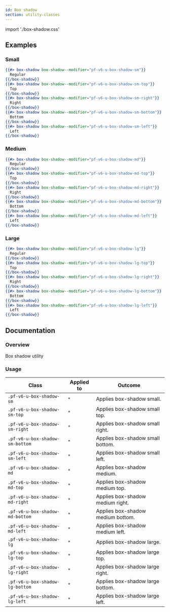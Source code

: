 ```yaml
---
id: Box shadow
section: utility-classes
---
```


import './box-shadow.css'

## Examples

### Small

```hbs
{{#> box-shadow box-shadow--modifier="pf-v6-u-box-shadow-sm"}}
  Regular
{{/box-shadow}}
{{#> box-shadow box-shadow--modifier="pf-v6-u-box-shadow-sm-top"}}
  Top
{{/box-shadow}}
{{#> box-shadow box-shadow--modifier="pf-v6-u-box-shadow-sm-right"}}
  Right
{{/box-shadow}}
{{#> box-shadow box-shadow--modifier="pf-v6-u-box-shadow-sm-bottom"}}
  Bottom
{{/box-shadow}}
{{#> box-shadow box-shadow--modifier="pf-v6-u-box-shadow-sm-left"}}
  Left
{{/box-shadow}}
```

### Medium

```hbs
{{#> box-shadow box-shadow--modifier="pf-v6-u-box-shadow-md"}}
  Regular
{{/box-shadow}}
{{#> box-shadow box-shadow--modifier="pf-v6-u-box-shadow-md-top"}}
  Top
{{/box-shadow}}
{{#> box-shadow box-shadow--modifier="pf-v6-u-box-shadow-md-right"}}
  Right
{{/box-shadow}}
{{#> box-shadow box-shadow--modifier="pf-v6-u-box-shadow-md-bottom"}}
  Bottom
{{/box-shadow}}
{{#> box-shadow box-shadow--modifier="pf-v6-u-box-shadow-md-left"}}
  Left
{{/box-shadow}}
```

### Large

```hbs
{{#> box-shadow box-shadow--modifier="pf-v6-u-box-shadow-lg"}}
  Regular
{{/box-shadow}}
{{#> box-shadow box-shadow--modifier="pf-v6-u-box-shadow-lg-top"}}
  Top
{{/box-shadow}}
{{#> box-shadow box-shadow--modifier="pf-v6-u-box-shadow-lg-right"}}
  Right
{{/box-shadow}}
{{#> box-shadow box-shadow--modifier="pf-v6-u-box-shadow-lg-bottom"}}
  Bottom
{{/box-shadow}}
{{#> box-shadow box-shadow--modifier="pf-v6-u-box-shadow-lg-left"}}
  Left
{{/box-shadow}}
```

## Documentation

### Overview

Box shadow utility

### Usage

| Class                           | Applied to | Outcome                           |
| ------------------------------- | ---------- | --------------------------------- |
| `.pf-v6-u-box-shadow-sm`        | `*`        | Applies box-shadow small.         |
| `.pf-v6-u-box-shadow-sm-top`    | `*`        | Applies box-shadow small top.     |
| `.pf-v6-u-box-shadow-sm-right`  | `*`        | Applies box-shadow small right.   |
| `.pf-v6-u-box-shadow-sm-bottom` | `*`        | Applies box-shadow small bottom.  |
| `.pf-v6-u-box-shadow-sm-left`   | `*`        | Applies box-shadow small left.    |
| `.pf-v6-u-box-shadow-md`        | `*`        | Applies box-shadow medium.        |
| `.pf-v6-u-box-shadow-md-top`    | `*`        | Applies box-shadow medium top.    |
| `.pf-v6-u-box-shadow-md-right`  | `*`        | Applies box-shadow medium right.  |
| `.pf-v6-u-box-shadow-md-bottom` | `*`        | Applies box-shadow medium bottom. |
| `.pf-v6-u-box-shadow-md-left`   | `*`        | Applies box-shadow medium left.   |
| `.pf-v6-u-box-shadow-lg`        | `*`        | Applies box-shadow large.         |
| `.pf-v6-u-box-shadow-lg-top`    | `*`        | Applies box-shadow large top.     |
| `.pf-v6-u-box-shadow-lg-right`  | `*`        | Applies box-shadow large right.   |
| `.pf-v6-u-box-shadow-lg-bottom` | `*`        | Applies box-shadow large bottom.  |
| `.pf-v6-u-box-shadow-lg-left`   | `*`        | Applies box-shadow large left.    |
